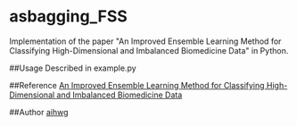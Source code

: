 # asbagging_FSS
Implementation of the paper "An Improved Ensemble Learning Method for Classifying High-Dimensional and Imbalanced Biomedicine Data" in Python.

##Usage
Described in example.py

##Reference
[An Improved Ensemble Learning Method for Classifying High-Dimensional and Imbalanced Biomedicine Data](https://ieeexplore.ieee.org/abstract/document/6747343?casa_token=i1MRazc7clEAAAAA:7jOuNIOsGlEELQVNLf-sDzWgcfz3SRBifwv6QCEnB7UMBndKpvDMlMq7LZesvfxLl_PnZcyOLjAp)

##Author
[aihwg](https://github.com/aihwg)
